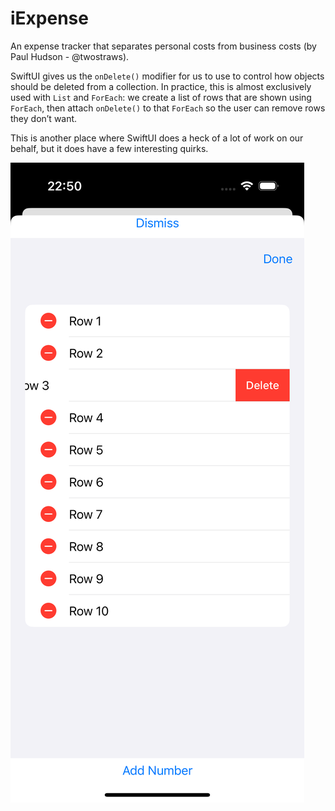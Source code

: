 # iExpense
An expense tracker that separates personal costs from business costs (by Paul Hudson - @twostraws).

SwiftUI gives us the ```onDelete()``` modifier for us to use to control how objects should be deleted from a collection. In practice, this is almost exclusively used with ```List``` and ```ForEach```: we create a list of rows that are shown using ```ForEach```, then attach ```onDelete()``` to that ```ForEach``` so the user can remove rows they don’t want.

This is another place where SwiftUI does a heck of a lot of work on our behalf, but it does have a few interesting quirks.

![Click to open sheet](images/on_delete.png)
